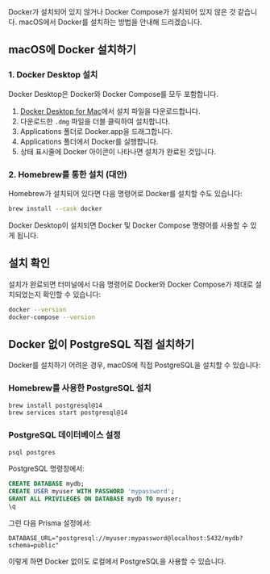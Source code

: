 Docker가 설치되어 있지 않거나 Docker Compose가 설치되어 있지 않은 것 같습니다. macOS에서 Docker를 설치하는 방법을 안내해 드리겠습니다.

## macOS에 Docker 설치하기

### 1. Docker Desktop 설치
Docker Desktop은 Docker와 Docker Compose를 모두 포함합니다.

1. [Docker Desktop for Mac](https://www.docker.com/products/docker-desktop/)에서 설치 파일을 다운로드합니다.
2. 다운로드한 `.dmg` 파일을 더블 클릭하여 설치합니다.
3. Applications 폴더로 Docker.app을 드래그합니다.
4. Applications 폴더에서 Docker를 실행합니다.
5. 상태 표시줄에 Docker 아이콘이 나타나면 설치가 완료된 것입니다.

### 2. Homebrew를 통한 설치 (대안)
Homebrew가 설치되어 있다면 다음 명령어로 Docker를 설치할 수도 있습니다:

```bash
brew install --cask docker
```

Docker Desktop이 설치되면 Docker 및 Docker Compose 명령어를 사용할 수 있게 됩니다.

## 설치 확인

설치가 완료되면 터미널에서 다음 명령어로 Docker와 Docker Compose가 제대로 설치되었는지 확인할 수 있습니다:

```bash
docker --version
docker-compose --version
```

## Docker 없이 PostgreSQL 직접 설치하기

Docker를 설치하기 어려운 경우, macOS에 직접 PostgreSQL을 설치할 수 있습니다:

### Homebrew를 사용한 PostgreSQL 설치
```bash
brew install postgresql@14
brew services start postgresql@14
```

### PostgreSQL 데이터베이스 설정
```bash
psql postgres
```

PostgreSQL 명령창에서:
```sql
CREATE DATABASE mydb;
CREATE USER myuser WITH PASSWORD 'mypassword';
GRANT ALL PRIVILEGES ON DATABASE mydb TO myuser;
\q
```

그런 다음 Prisma 설정에서:
```
DATABASE_URL="postgresql://myuser:mypassword@localhost:5432/mydb?schema=public"
```

이렇게 하면 Docker 없이도 로컬에서 PostgreSQL을 사용할 수 있습니다.